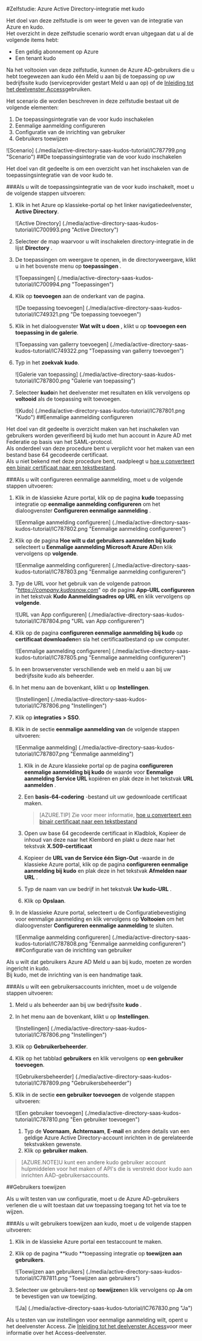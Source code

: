 <properties 
    pageTitle="Zelfstudie: Azure Active Directory-integratie met kudo | Microsoft Azure" 
    description="Meer informatie over het gebruiken van kudo met Azure Active Directory om in te schakelen voor eenmalige aanmelding, geautomatiseerd inrichting en meer!" 
    services="active-directory" 
    authors="jeevansd"  
    documentationCenter="na" 
    manager="femila"/>
<tags 
    ms.service="active-directory" 
    ms.devlang="na" 
    ms.topic="article" 
    ms.tgt_pltfrm="na" 
    ms.workload="identity" 
    ms.date="09/29/2016" 
    ms.author="jeedes" />

#<a name="tutorial-azure-active-directory-integration-with-kudos"></a>Zelfstudie: Azure Active Directory-integratie met kudo
  
Het doel van deze zelfstudie is om weer te geven van de integratie van Azure en kudo.  
Het overzicht in deze zelfstudie scenario wordt ervan uitgegaan dat u al de volgende items hebt:

-   Een geldig abonnement op Azure
-   Een tenant kudo
  
Na het voltooien van deze zelfstudie, kunnen de Azure AD-gebruikers die u hebt toegewezen aan kudo één Meld u aan bij de toepassing op uw bedrijfssite kudo (serviceprovider gestart Meld u aan op) of de [Inleiding tot het deelvenster Access](active-directory-saas-access-panel-introduction.md)gebruiken.
  
Het scenario die worden beschreven in deze zelfstudie bestaat uit de volgende elementen:

1.  De toepassingsintegratie van de voor kudo inschakelen
2.  Eenmalige aanmelding configureren
3.  Configuratie van de inrichting van gebruiker
4.  Gebruikers toewijzen

![Scenario] (./media/active-directory-saas-kudos-tutorial/IC787799.png "Scenario")
##<a name="enabling-the-application-integration-for-kudos"></a>De toepassingsintegratie van de voor kudo inschakelen
  
Het doel van dit gedeelte is om een overzicht van het inschakelen van de toepassingsintegratie van de voor kudo te.

###<a name="to-enable-the-application-integration-for-kudos-perform-the-following-steps"></a>Als u wilt de toepassingsintegratie van de voor kudo inschakelt, moet u de volgende stappen uitvoeren:

1.  Klik in het Azure op klassieke-portal op het linker navigatiedeelvenster, **Active Directory**.

    ![Active Directory] (./media/active-directory-saas-kudos-tutorial/IC700993.png "Active Directory")

2.  Selecteer de map waarvoor u wilt inschakelen directory-integratie in de lijst **Directory** .

3.  De toepassingen om weergave te openen, in de directoryweergave, klikt u in het bovenste menu op **toepassingen** .

    ![Toepassingen] (./media/active-directory-saas-kudos-tutorial/IC700994.png "Toepassingen")

4.  Klik op **toevoegen** aan de onderkant van de pagina.

    ![De toepassing toevoegen] (./media/active-directory-saas-kudos-tutorial/IC749321.png "De toepassing toevoegen")

5.  Klik in het dialoogvenster **Wat wilt u doen** , klikt u op **toevoegen een toepassing in de galerie**.

    ![Toepassing van gallerry toevoegen] (./media/active-directory-saas-kudos-tutorial/IC749322.png "Toepassing van gallerry toevoegen")

6.  Typ in het **zoekvak** **kudo**.

    ![Galerie van toepassing] (./media/active-directory-saas-kudos-tutorial/IC787800.png "Galerie van toepassing")

7.  Selecteer **kudo**in het deelvenster met resultaten en klik vervolgens op **voltooid** als de toepassing wilt toevoegen.

    ![Kudo] (./media/active-directory-saas-kudos-tutorial/IC787801.png "Kudo")
##<a name="configuring-single-sign-on"></a>Eenmalige aanmelding configureren
  
Het doel van dit gedeelte is overzicht maken van het inschakelen van gebruikers worden geverifieerd bij kudo met hun account in Azure AD met Federatie op basis van het SAML-protocol.  
Als onderdeel van deze procedure bent u verplicht voor het maken van een bestand base 64 gecodeerde certificaat.  
Als u niet bekend met deze procedure bent, raadpleegt u [hoe u converteert een binair certificaat naar een tekstbestand](http://youtu.be/PlgrzUZ-Y1o).

###<a name="to-configure-single-sign-on-perform-the-following-steps"></a>Als u wilt configureren eenmalige aanmelding, moet u de volgende stappen uitvoeren:

1.  Klik in de klassieke Azure portal, klik op de pagina **kudo** toepassing integratie op **eenmalige aanmelding configureren** om het dialoogvenster **Configureren eenmalige aanmelding** .

    ![Eenmalige aanmelding configureren] (./media/active-directory-saas-kudos-tutorial/IC787802.png "Eenmalige aanmelding configureren")

2.  Klik op de pagina **Hoe wilt u dat gebruikers aanmelden bij kudo** selecteert u **Eenmalige aanmelding Microsoft Azure AD**en klik vervolgens op **volgende**.

    ![Eenmalige aanmelding configureren] (./media/active-directory-saas-kudos-tutorial/IC787803.png "Eenmalige aanmelding configureren")

3.  Typ de URL voor het gebruik van de volgende patroon "*https://company.kudosnow.com*" op de pagina **App-URL configureren** in het tekstvak **Kudo Aanmeldingsadres op URL** en klik vervolgens op **volgende**.

    ![URL van App configureren] (./media/active-directory-saas-kudos-tutorial/IC787804.png "URL van App configureren")

4.  Klik op de pagina **configureren eenmalige aanmelding bij kudo** op **certificaat downloaden**en sla het certificaatbestand op uw computer.

    ![Eenmalige aanmelding configureren] (./media/active-directory-saas-kudos-tutorial/IC787805.png "Eenmalige aanmelding configureren")

5.  In een browservenster verschillende web en meld u aan bij uw bedrijfssite kudo als beheerder.

6.  In het menu aan de bovenkant, klikt u op **Instellingen**.

    ![Instellingen] (./media/active-directory-saas-kudos-tutorial/IC787806.png "Instellingen")

7.  Klik op **integraties \> SSO**.

8.  Klik in de sectie **eenmalige aanmelding van** de volgende stappen uitvoeren:

    ![Eenmalige aanmelding] (./media/active-directory-saas-kudos-tutorial/IC787807.png "Eenmalige aanmelding")

    1.  Klik in de Azure klassieke portal op de pagina **configureren eenmalige aanmelding bij kudo** de waarde voor **Eenmalige aanmelding Service URL** kopiëren en plak deze in het tekstvak **URL aanmelden** .
    2.  Een **basis-64-codering** -bestand uit uw gedownloade certificaat maken.  

        >[AZURE.TIP]
        Zie voor meer informatie, [hoe u converteert een binair certificaat naar een tekstbestand](http://youtu.be/PlgrzUZ-Y1o)

    3.  Open uw base 64 gecodeerde certificaat in Kladblok, Kopieer de inhoud van deze naar het Klembord en plakt u deze naar het tekstvak **X.509-certificaat**
    4.  Kopieer de **URL van de Service één Sign-Out** -waarde in de klassieke Azure portal, klik op de pagina **configureren eenmalige aanmelding bij kudo** en plak deze in het tekstvak **Afmelden naar URL** .
    5.  Typ de naam van uw bedrijf in het tekstvak **Uw kudo-URL** .
    6.  Klik op **Opslaan**.

9.  In de klassieke Azure portal, selecteert u de Configuratiebevestiging voor eenmalige aanmelding en klik vervolgens op **Voltooien** om het dialoogvenster **Configureren eenmalige aanmelding** te sluiten.

    ![Eenmalige aanmelding configureren] (./media/active-directory-saas-kudos-tutorial/IC787808.png "Eenmalige aanmelding configureren")
##<a name="configuring-user-provisioning"></a>Configuratie van de inrichting van gebruiker
  
Als u wilt dat gebruikers Azure AD Meld u aan bij kudo, moeten ze worden ingericht in kudo.  
Bij kudo, met de inrichting van is een handmatige taak.

###<a name="to-provision-a-user-accounts-perform-the-following-steps"></a>Als u wilt een gebruikersaccounts inrichten, moet u de volgende stappen uitvoeren:

1.  Meld u als beheerder aan bij uw bedrijfssite **kudo** .

2.  In het menu aan de bovenkant, klikt u op **Instellingen**.

    ![Instellingen] (./media/active-directory-saas-kudos-tutorial/IC787806.png "Instellingen")

3.  Klik op **Gebruikerbeheerder**.

4.  Klik op het tabblad **gebruikers** en klik vervolgens op **een gebruiker toevoegen**.

    ![Gebruikersbeheerder] (./media/active-directory-saas-kudos-tutorial/IC787809.png "Gebruikersbeheerder")

5.  Klik in de sectie **een gebruiker toevoegen** de volgende stappen uitvoeren:

    ![Een gebruiker toevoegen] (./media/active-directory-saas-kudos-tutorial/IC787810.png "Een gebruiker toevoegen")

    1.  Typ de **Voornaam**, **Achternaam**, **E-mail** en andere details van een geldige Azure Active Directory-account inrichten in de gerelateerde tekstvakken gewenste.
    2.  Klik op **gebruiker maken**.

>[AZURE.NOTE]U kunt een andere kudo gebruiker account hulpmiddelen voor het maken of API's die is verstrekt door kudo aan inrichten AAD-gebruikersaccounts.

##<a name="assigning-users"></a>Gebruikers toewijzen
  
Als u wilt testen van uw configuratie, moet u de Azure AD-gebruikers verlenen die u wilt toestaan dat uw toepassing toegang tot het via toe te wijzen.

###<a name="to-assign-users-to-kudos-perform-the-following-steps"></a>Als u wilt gebruikers toewijzen aan kudo, moet u de volgende stappen uitvoeren:

1.  Klik in de klassieke Azure portal een testaccount te maken.

2.  Klik op de pagina **kudo **toepassing integratie op **toewijzen aan gebruikers**.

    ![Toewijzen aan gebruikers] (./media/active-directory-saas-kudos-tutorial/IC787811.png "Toewijzen aan gebruikers")

3.  Selecteer uw gebruikers-test op **toewijzen**en klik vervolgens op **Ja** om te bevestigen van uw toewijzing.

    ![Ja] (./media/active-directory-saas-kudos-tutorial/IC767830.png "Ja")
  
Als u testen van uw instellingen voor eenmalige aanmelding wilt, opent u het deelvenster Access. Zie [Inleiding tot het deelvenster Access](active-directory-saas-access-panel-introduction.md)voor meer informatie over het Access-deelvenster.